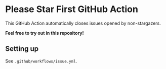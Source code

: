 # Please Star First GitHub Action

This GitHub Action automatically closes issues opened by non-stargazers.

**Feel free to try out in this repository!**

## Setting up

See `.github/workflows/issue.yml`.
